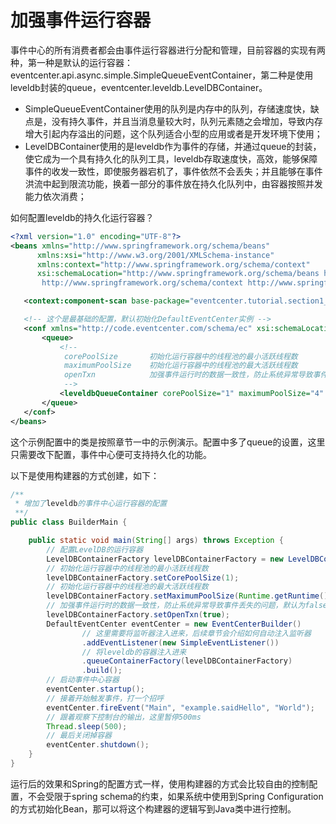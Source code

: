 # 加强事件运行容器

事件中心的所有消费者都会由事件运行容器进行分配和管理，目前容器的实现有两种，第一种是默认的运行容器：eventcenter.api.async.simple.SimpleQueueEventContainer，第二种是使用leveldb封装的queue，eventcenter.leveldb.LevelDBContainer。

 * SimpleQueueEventContainer使用的队列是内存中的队列，存储速度快，缺点是，没有持久事件，并且当消息量较大时，队列元素随之会增加，导致内存增大引起内存溢出的问题，这个队列适合小型的应用或者是开发环境下使用；
 * LevelDBContainer使用的是leveldb作为事件的存储，并通过queue的封装，使它成为一个具有持久化的队列工具，leveldb存取速度快，高效，能够保障事件的收发一致性，即使服务器宕机了，事件依然不会丢失；并且能够在事件洪流中起到限流功能，换着一部分的事件放在持久化队列中，由容器按照并发能力依次消费；
 
 如何配置leveldb的持久化运行容器？
 ```xml
<?xml version="1.0" encoding="UTF-8"?>
<beans xmlns="http://www.springframework.org/schema/beans"
	   xmlns:xsi="http://www.w3.org/2001/XMLSchema-instance"
	   xmlns:context="http://www.springframework.org/schema/context"
	   xsi:schemaLocation="http://www.springframework.org/schema/beans http://www.springframework.org/schema/beans/spring-beans.xsd
		http://www.springframework.org/schema/context http://www.springframework.org/schema/context/spring-context-3.2.xsd">

	<context:component-scan base-package="eventcenter.tutorial.section1_4"></context:component-scan>

	<!-- 这个是最基础的配置，默认初始化DefaultEventCenter实例 -->
	<conf xmlns="http://code.eventcenter.com/schema/ec" xsi:schemaLocation="http://code.eventcenter.com/schema/ec http://code.eventcenter.com/schema/ec/eventcenter.xsd">
		<queue>
			<!--
			 corePoolSize		初始化运行容器中的线程池的最小活跃线程数
			 maximumPoolSize	初始化运行容器中的线程池的最大活跃线程数
			 openTxn			加强事件运行时的数据一致性，防止系统异常导致事件丢失的问题，默认为false
			 -->
			<leveldbQueueContainer corePoolSize="1" maximumPoolSize="4" openTxn="true" ></leveldbQueueContainer>
		</queue>
	</conf>
</beans>
```

这个示例配置中的类是按照章节一中的示例演示。配置中多了queue的设置，这里只需要改下配置，事件中心便可支持持久化的功能。

以下是使用构建器的方式创建，如下：
```java
/**
 * 增加了leveldb的事件中心运行容器的配置
 **/
public class BuilderMain {

    public static void main(String[] args) throws Exception {
        // 配置LevelDB的运行容器
        LevelDBContainerFactory levelDBContainerFactory = new LevelDBContainerFactory();
        // 初始化运行容器中的线程池的最小活跃线程数
        levelDBContainerFactory.setCorePoolSize(1);
        // 初始化运行容器中的线程池的最大活跃线程数
        levelDBContainerFactory.setMaximumPoolSize(Runtime.getRuntime().availableProcessors());
        // 加强事件运行时的数据一致性，防止系统异常导致事件丢失的问题，默认为false
        levelDBContainerFactory.setOpenTxn(true);
        DefaultEventCenter eventCenter = new EventCenterBuilder()
                // 这里需要将监听器注入进来，后续章节会介绍如何自动注入监听器
                .addEventListener(new SimpleEventListener())
                // 将leveldb的容器注入进来
                .queueContainerFactory(levelDBContainerFactory)
                .build();
        // 启动事件中心容器
        eventCenter.startup();
        // 接着开始触发事件，打一个招呼
        eventCenter.fireEvent("Main", "example.saidHello", "World");
        // 跟着观察下控制台的输出，这里暂停500ms
        Thread.sleep(500);
        // 最后关闭掉容器
        eventCenter.shutdown();
    }
}
```

运行后的效果和Spring的配置方式一样，使用构建器的方式会比较自由的控制配置，不会受限于spring schema的约束，如果系统中使用到Spring Configuration的方式初始化Bean，那可以将这个构建器的逻辑写到Java类中进行控制。